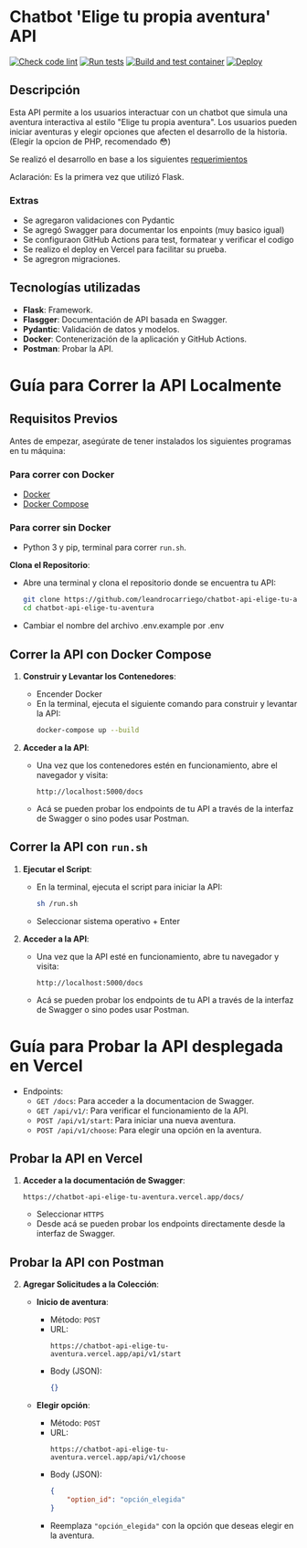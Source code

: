 # Chatbot 'Elige tu propia aventura' API

[![Check code lint](https://github.com/leandrocarriego/chatbot-api-elige-tu-aventura/actions/workflows/lint.yml/badge.svg)](https://github.com/leandrocarriego/chatbot-api-elige-tu-aventura/actions/workflows/lint.yml)
[![Run tests](https://github.com/leandrocarriego/chatbot-api-elige-tu-aventura/actions/workflows/test.yml/badge.svg)](https://github.com/leandrocarriego/chatbot-api-elige-tu-aventura/actions/workflows/test.yml)
[![Build and test container](https://github.com/leandrocarriego/chatbot-api-elige-tu-aventura/actions/workflows/test-container.yml/badge.svg)](https://github.com/leandrocarriego/chatbot-api-elige-tu-aventura/actions/workflows/test-container.yml)
[![Deploy](https://github.com/leandrocarriego/chatbot-api-elige-tu-aventura/actions/workflows/deploy.yml/badge.svg)](https://github.com/leandrocarriego/chatbot-api-elige-tu-aventura/actions/workflows/deploy.yml)


## Descripción

Esta API permite a los usuarios interactuar con un chatbot que simula una aventura interactiva al estilo "Elige tu propia aventura".
Los usuarios pueden iniciar aventuras y elegir opciones que afecten el desarrollo de la historia.
(Elegir la opcion de PHP, recomendado :flushed:)

Se realizó el desarrollo en base a los siguientes [requerimientos](https://github.com/leandrocarriego/chatbot-api-elige-tu-aventura/requerimientos-backend-api.pdf)

Aclaración: Es la primera vez que utilizó Flask.

### Extras

- Se agregaron validaciones con Pydantic
- Se agregó Swagger para documentar los enpoints (muy basico igual)
- Se configuraon GitHub Actions para test, formatear y verificar el codigo
- Se realizo el deploy en Vercel para facilitar su prueba.
- Se agregron migraciones.

## Tecnologías utilizadas

- **Flask**: Framework.
- **Flasgger**: Documentación de API basada en Swagger.
- **Pydantic**: Validación de datos y modelos.
- **Docker**: Contenerización de la aplicación y GitHub Actions.
- **Postman**: Probar la API.

# Guía para Correr la API Localmente

## Requisitos Previos

Antes de empezar, asegúrate de tener instalados los siguientes programas en tu máquina:

### Para correr con Docker
- [Docker](https://www.docker.com/get-started)
- [Docker Compose](https://docs.docker.com/compose/install/)

### Para correr sin Docker
- Python 3 y pip, terminal para correr `run.sh`.

**Clona el Repositorio**:
   - Abre una terminal y clona el repositorio donde se encuentra tu API:
     ```bash
     git clone https://github.com/leandrocarriego/chatbot-api-elige-tu-aventura
     cd chatbot-api-elige-tu-aventura
     ```
   - Cambiar el nombre del archivo .env.example por .env

## Correr la API con Docker Compose

1. **Construir y Levantar los Contenedores**:
   - Encender Docker
   - En la terminal, ejecuta el siguiente comando para construir y levantar la API:
     ```bash
     docker-compose up --build
     ```

2. **Acceder a la API**:
   - Una vez que los contenedores estén en funcionamiento, abre el navegador y visita:
     ```
     http://localhost:5000/docs
     ```
   - Acá se pueden probar los endpoints de tu API a través de la interfaz de Swagger o sino podes usar Postman.

## Correr la API con `run.sh`

1. **Ejecutar el Script**:
   - En la terminal, ejecuta el script para iniciar la API:
     ```bash
     sh /run.sh
     ```
   - Seleccionar sistema operativo + Enter

4. **Acceder a la API**:
   - Una vez que la API esté en funcionamiento, abre tu navegador y visita:
     ```
     http://localhost:5000/docs
     ```
   - Acá se pueden probar los endpoints de tu API a través de la interfaz de Swagger o sino podes usar Postman.

# Guía para Probar la API desplegada en Vercel

- Endpoints:
     - `GET /docs`: Para acceder a la documentacion de Swagger.
     - `GET /api/v1/`: Para verificar el funcionamiento de la API.
     - `POST /api/v1/start`: Para iniciar una nueva aventura.
     - `POST /api/v1/choose`: Para elegir una opción en la aventura.

## Probar la API en Vercel

1. **Acceder a la documentación de Swagger**:
     ```
     https://chatbot-api-elige-tu-aventura.vercel.app/docs/
     ```
   - Seleccionar `HTTPS`
   - Desde acá se pueden probar los endpoints directamente desde la interfaz de Swagger.

## Probar la API con Postman


2. **Agregar Solicitudes a la Colección**:

   - **Inicio de aventura**:
     - Método: `POST`
     - URL:
       ```
       https://chatbot-api-elige-tu-aventura.vercel.app/api/v1/start
       ```
     - Body (JSON):
       ```json
       {}
       ```

   - **Elegir opción**:
     - Método: `POST`
     - URL:
       ```
       https://chatbot-api-elige-tu-aventura.vercel.app/api/v1/choose
       ```
     - Body (JSON):
       ```json
       {
           "option_id": "opción_elegida"
       }
       ```
     - Reemplaza `"opción_elegida"` con la opción que deseas elegir en la aventura.

